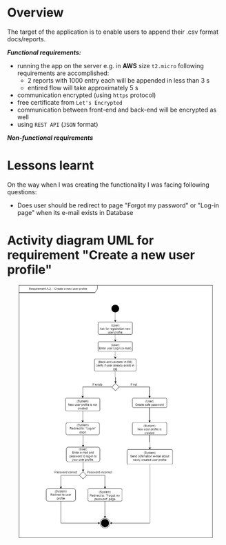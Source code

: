 # Overview
The target of the application is to enable users to append their .csv format docs/reports.

_**Functional requirements:**_

- running the app on the server e.g. in **AWS** size `t2.micro` following requirements are accomplished:
    - 2 reports with 1000 entry each will be appended in less than 3 s
    - entired flow will take approximately 5 s
- communication encrypted (using `https` protocol)
- free certificate from `Let's Encrypted`
- communication between front-end and back-end will be encrypted as well
- using `REST API` (`JSON` format)



_**Non-functional requirements**_


# Lessons learnt
On the way when I was creating the functionality I was facing following questions:
- Does user should be redirect to page "Forgot my password" or "Log-in page" when its e-mail exists in Database

# Activity diagram UML for requirement "Create a new user profile"


<p align="center">
<img src="https://github.com/szduniak-ba/User-account-workflow/blob/main/UML%20Create%20new%20user%20profile.jpg" width="450">
</p>
